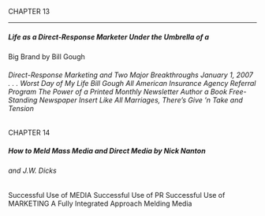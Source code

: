 CHAPTER 13

-----

##### Life as a Direct-Response Marketer Under the Umbrella of a
 Big Brand by Bill Gough

###### Direct-Response Marketing and Two Major Breakthroughs January 1, 2007 . . . Worst Day of My Life Bill Gough All American Insurance Agency Referral Program The Power of a Printed Monthly Newsletter Author a Book Free-Standing Newspaper Insert Like All Marriages, There’s Give ’n Take and Tension

CHAPTER 14

##### How to Meld Mass Media and Direct Media by Nick Nanton

###### and J.W. Dicks
 Successful Use of MEDIA Successful Use of PR Successful Use of MARKETING A Fully Integrated Approach Melding Media